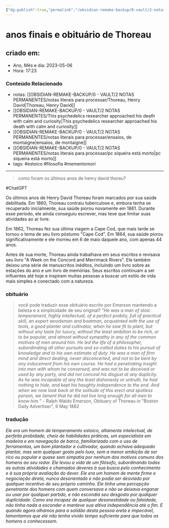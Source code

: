 ```yaml
---
{"dg-publish":true,"permalink":"/obsidian-remake-backup/0-vault/2-notas-permanentes/anos-finais-e-obituario-de-thoreau/","tags":["permanente","estoico","filosofia","mementomori","ChatGPT"],"dgHomeLink":true,"dgShowLocalGraph":true,"dgShowFileTree":true,"dgEnableSearch":true,"noteIcon":""}
---
```


# anos finais e obituário de Thoreau

## criado em: 
-  Ano, Mês e dia: 2023-05-06
- Hora: 17:23

### Conteúdo Relacionado
- notas: [[OBSIDIAN-REMAKE-BACKUP/0 - VAULT/2 NOTAS PERMANENTES/notas literais para processar/Thoreau, Henry David\|Thoreau, Henry David]]
- [[OBSIDIAN-REMAKE-BACKUP/0 - VAULT/2 NOTAS PERMANENTES/This psychedelics researcher approached his death with calm and curiosity\|This psychedelics researcher approached his death with calm and curiosity]]
- [[OBSIDIAN-REMAKE-BACKUP/0 - VAULT/2 NOTAS PERMANENTES/notas literais para processar/ensaios, de montaigne\|ensaios, de montaigne]]
- [[OBSIDIAN-REMAKE-BACKUP/0 - VAULT/2 NOTAS PERMANENTES/notas literais para processar/pc siqueira está morto\|pc siqueira está morto]]
- tags: #estoico #filosofia #mementomori 
---

> como foram os últimos anos de henry david thoreu?

#ChatGPT

Os últimos anos de Henry David Thoreau foram marcados por sua saúde debilitada. Em 1860, Thoreau contraiu tuberculose e, embora tenha se recuperado inicialmente, sua saúde piorou novamente em 1861. Durante esse período, ele ainda conseguiu escrever, mas teve que limitar suas atividades ao ar livre.

Em 1862, Thoreau fez sua última viagem a Cape Cod, que mais tarde se tornou o tema de seu livro póstumo "Cape Cod". Em 1864, sua saúde piorou significativamente e ele morreu em 6 de maio daquele ano, com apenas 44 anos.

Antes de sua morte, Thoreau ainda trabalhava em seus escritos e revisava seu livro "A Week on the Concord and Merrimack Rivers". Ele também deixou uma série de manuscritos inéditos, incluindo um livro sobre as estações do ano e um livro de memórias. Seus escritos continuam a ser influentes até hoje e inspiram muitas pessoas a buscar um estilo de vida mais simples e conectado com a natureza.

### obituário

> você pode traduzir esse obituário escrito por Emerson mantendo a beleza e a simplicidade de seu original? *"He was a man of stoic temperament, highly intellectual, of a perfect probity, full of practical skill, an expert woodsman and boatman, acquainted with the use of tools, a good planter and cultivator, when he saw fit to plant, but without any taste for luxury, without the least ambition to be rich, or to be popular, and almost without sympathy in any of the common motives of men around him. He led the life of a philosopher, subordinating all other pursuits and so-called duties to his pursuit of knowledge and to his own estimate of duty. He was a man of firm mind and direct dealing, never disconcerted, and not to be bent by any inducement from his own course. He had a penetrating insight into men with whom he conversed, and was not to be deceived or used by any party, and did not conceal his disgust at any duplicity. As he was incapable of any the least dishonesty or untruth, he had nothing to hide, and kept his haughty independence to the end. And when we now look back at the solitude of this erect and spotless person, we lament that he did not live long enough for all men to know him.*" - Ralph Waldo Emerson, Obituary of Thoreau in "Boston Daily Advertiser", 9 May 1862

### tradução

*Ele era um homem de temperamento estoico, altamente intelectual, de perfeita probidade, cheio de habilidades práticas, um especialista em madeira e em navegação de barco, familiarizado com o uso de ferramentas, um bom plantador e cultivador, quando achava adequado plantar, mas sem qualquer gosto pelo luxo, sem a menor ambição de ser rico ou popular e quase sem simpatia por nenhum dos motivos comuns dos homens ao seu redor. Ele levou a vida de um filósofo, subordinando todas as outras atividades e chamados deveres à sua busca pelo conhecimento e à sua própria avaliação do dever. Ele era um homem de mente firme e negociação direta, nunca desorientado e não podia ser desviado por qualquer incentivo de seu próprio caminho. Ele tinha uma percepção penetrante dos homens com quem conversava e não se deixava enganar ou usar por qualquer partido, e não escondia seu desgosto por qualquer duplicidade. Como era incapaz de qualquer desonestidade ou falsidade, não tinha nada a esconder e manteve sua altiva independência até o fim. E quando agora olhamos para a solidão desta pessoa ereta e impecável, lamentamos que ele não tenha vivido tempo suficiente para que todos os homens o conhecessem.*